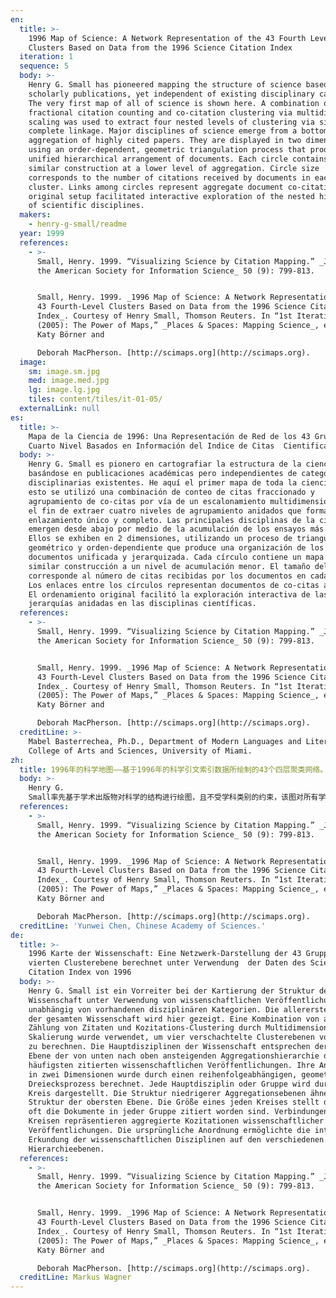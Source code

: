 ```yaml
---
en:
  title: >-
    1996 Map of Science: A Network Representation of the 43 Fourth Level
    Clusters Based on Data from the 1996 Science Citation Index
  iteration: 1
  sequence: 5
  body: >-
    Henry G. Small has pioneered mapping the structure of science based on
    scholarly publications, yet independent of existing disciplinary categories.
    The very first map of all of science is shown here. A combination of
    fractional citation counting and co-citation clustering via multidimensional
    scaling was used to extract four nested levels of clustering via single and
    complete linkage. Major disciplines of science emerge from a bottom-up
    aggregation of highly cited papers. They are displayed in two dimensions,
    using an order-dependent, geometric triangulation process that produces a
    unified hierarchical arrangement of documents. Each circle contains a map of
    similar construction at a lower level of aggregation. Circle size
    corresponds to the number of citations received by documents in each
    cluster. Links among circles represent aggregate document co-citations. The
    original setup facilitated interactive exploration of the nested hierarchy
    of scientific disciplines.
  makers:
    - henry-g-small/readme
  year: 1999
  references:
    - >-
      Small, Henry. 1999. “Visualizing Science by Citation Mapping.” _Journal of
      the American Society for Information Science_ 50 (9): 799-813.


      Small, Henry. 1999. _1996 Map of Science: A Network Representation of the
      43 Fourth-Level Clusters Based on Data from the 1996 Science Citation
      Index_. Courtesy of Henry Small, Thomson Reuters. In “1st Iteration
      (2005): The Power of Maps,” _Places & Spaces: Mapping Science_, edited by
      Katy Börner and  

      Deborah MacPherson. [http://scimaps.org](http://scimaps.org).
  image:
    sm: image.sm.jpg
    med: image.med.jpg
    lg: image.lg.jpg
    tiles: content/tiles/it-01-05/
  externalLink: null
es:
  title: >-
    Mapa de la Ciencia de 1996: Una Representación de Red de los 43 Grupos de
    Cuarto Nivel Basados en Información del Indice de Citas  Cientificas de 1996
  body: >-
    Henry G. Small es pionero en cartografiar la estructura de la ciencia
    basándose en publicaciones académicas pero independientes de categorías
    disciplinarias existentes. He aquí el primer mapa de toda la ciencia. Para
    esto se utilizó una combinación de conteo de citas fraccionado y
    agrupamiento de co-citas por vía de un escalonamiento multidimensional, con
    el fin de extraer cuatro niveles de agrupamiento anidados que forman un
    enlazamiento único y completo. Las principales disciplinas de la ciencia
    emergen desde abajo por medio de la acumulación de los ensayos más citados.
    Ellos se exhiben en 2 dimensiones, utilizando un proceso de triangulación
    geométrico y orden-dependiente que produce una organización de los
    documentos unificada y jerarquizada. Cada círculo contiene un mapa de
    similar construcción a un nivel de acumulación menor. El tamaño del círculo
    corresponde al número de citas recibidas por los documentos en cada grupo.
    Los enlaces entre los círculos representan documentos de co-citas agregados.
    El ordenamiento original facilitó la exploración interactiva de las
    jerarquías anidadas en las disciplinas científicas.
  references:
    - >-
      Small, Henry. 1999. “Visualizing Science by Citation Mapping.” _Journal of
      the American Society for Information Science_ 50 (9): 799-813.


      Small, Henry. 1999. _1996 Map of Science: A Network Representation of the
      43 Fourth-Level Clusters Based on Data from the 1996 Science Citation
      Index_. Courtesy of Henry Small, Thomson Reuters. In “1st Iteration
      (2005): The Power of Maps,” _Places & Spaces: Mapping Science_, edited by
      Katy Börner and  

      Deborah MacPherson. [http://scimaps.org](http://scimaps.org).
  creditLine: >-
    Mabel Basterrechea, Ph.D., Department of Modern Languages and Literatures,
    College of Arts and Sciences, University of Miami.
zh:
  title: 1996年的科学地图——基于1996年的科学引文索引数据所绘制的43个四层聚类网络。
  body: >-
    Henry G.
    Small率先基于学术出版物对科学的结构进行绘图，且不受学科类别的约束，该图对所有学科进行了绘图。将引用数据和基于多维尺度分析的共引聚类进行整合，用于通过单个和完整的链接来抽取四个嵌套层次的聚类，主要学科则随着自下而上的高被引论文聚类而显现出来。该地图按顺序利用三角几何测量过程对文献进行层次排序，并在两个维度进行显示，每个圆包含了一个在低层次聚类中的类似结构的地图，圆的大小表征的是每个聚类中文献集被引数量的多少。圆中的链接代表聚类文献集的共引关系。
  references:
    - >-
      Small, Henry. 1999. “Visualizing Science by Citation Mapping.” _Journal of
      the American Society for Information Science_ 50 (9): 799-813.


      Small, Henry. 1999. _1996 Map of Science: A Network Representation of the
      43 Fourth-Level Clusters Based on Data from the 1996 Science Citation
      Index_. Courtesy of Henry Small, Thomson Reuters. In “1st Iteration
      (2005): The Power of Maps,” _Places & Spaces: Mapping Science_, edited by
      Katy Börner and  

      Deborah MacPherson. [http://scimaps.org](http://scimaps.org).
  creditLine: 'Yunwei Chen, Chinese Academy of Sciences.'
de:
  title: >-
    1996 Karte der Wissenschaft: Eine Netzwerk-Darstellung der 43 Gruppen der
    vierten Clusterebene berechnet unter Verwendung  der Daten des Science
    Citation Index von 1996
  body: >-
    Henry G. Small ist ein Vorreiter bei der Kartierung der Struktur der
    Wissenschaft unter Verwendung von wissenschaftlichen Veröffentlichungen und
    unabhängig von vorhandenen disziplinären Kategorien. Die allererste Karte
    der gesamten Wissenschaft wird hier gezeigt. Eine Kombination von anteiliger
    Zählung von Zitaten und Kozitations-Clustering durch Multidimensionale
    Skalierung wurde verwendet, um vier verschachtelte Clusterebenen von Gruppen
    zu berechnen. Die Hauptdisziplinen der Wissenschaft entsprechen der obersten
    Ebene der von unten nach oben ansteigenden Aggregationshierarchie der am
    häufigsten zitierten wissenschaftlichen Veröffentlichungen. Ihre Anordnung
    in zwei Dimensionen wurde durch einen reihenfolgeabhängigen, geometrischen
    Dreiecksprozess berechnet. Jede Hauptdisziplin oder Gruppe wird durch einen
    Kreis dargestellt. Die Struktur niedrigerer Aggregationsebenen ähnelt der
    Struktur der obersten Ebene. Die Größe eines jeden Kreises stellt dar, wie
    oft die Dokumente in jeder Gruppe zitiert worden sind. Verbindungen zwischen
    Kreisen repräsentieren aggregierte Kozitationen wissenschaftlicher
    Veröffentlichungen. Die ursprüngliche Anordnung ermöglichte die interaktive
    Erkundung der wissenschaftlichen Disziplinen auf den verschiedenen
    Hierarchieebenen.
  references:
    - >-
      Small, Henry. 1999. “Visualizing Science by Citation Mapping.” _Journal of
      the American Society for Information Science_ 50 (9): 799-813.


      Small, Henry. 1999. _1996 Map of Science: A Network Representation of the
      43 Fourth-Level Clusters Based on Data from the 1996 Science Citation
      Index_. Courtesy of Henry Small, Thomson Reuters. In “1st Iteration
      (2005): The Power of Maps,” _Places & Spaces: Mapping Science_, edited by
      Katy Börner and  

      Deborah MacPherson. [http://scimaps.org](http://scimaps.org).
  creditLine: Markus Wagner
---
```

